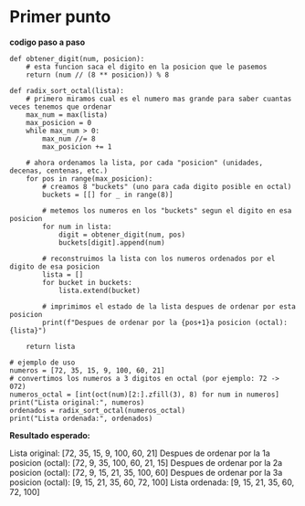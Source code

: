 # Primer punto


**codigo paso a paso**


```
def obtener_digit(num, posicion):
    # esta funcion saca el digito en la posicion que le pasemos
    return (num // (8 ** posicion)) % 8

def radix_sort_octal(lista):
    # primero miramos cual es el numero mas grande para saber cuantas veces tenemos que ordenar
    max_num = max(lista)
    max_posicion = 0
    while max_num > 0:
        max_num //= 8
        max_posicion += 1

    # ahora ordenamos la lista, por cada "posicion" (unidades, decenas, centenas, etc.)
    for pos in range(max_posicion):
        # creamos 8 "buckets" (uno para cada digito posible en octal)
        buckets = [[] for _ in range(8)]

        # metemos los numeros en los "buckets" segun el digito en esa posicion
        for num in lista:
            digit = obtener_digit(num, pos)
            buckets[digit].append(num)

        # reconstruimos la lista con los numeros ordenados por el digito de esa posicion
        lista = []
        for bucket in buckets:
            lista.extend(bucket)

        # imprimimos el estado de la lista despues de ordenar por esta posicion
        print(f"Despues de ordenar por la {pos+1}a posicion (octal): {lista}")

    return lista

# ejemplo de uso
numeros = [72, 35, 15, 9, 100, 60, 21]
# convertimos los numeros a 3 digitos en octal (por ejemplo: 72 -> 072)
numeros_octal = [int(oct(num)[2:].zfill(3), 8) for num in numeros]
print("Lista original:", numeros)
ordenados = radix_sort_octal(numeros_octal)
print("Lista ordenada:", ordenados)
```

**Resultado esperado:**

Lista original: [72, 35, 15, 9, 100, 60, 21]
Despues de ordenar por la 1a posicion (octal): [72, 9, 35, 100, 60, 21, 15]
Despues de ordenar por la 2a posicion (octal): [72, 9, 15, 21, 35, 100, 60]
Despues de ordenar por la 3a posicion (octal): [9, 15, 21, 35, 60, 72, 100]
Lista ordenada: [9, 15, 21, 35, 60, 72, 100]
 
